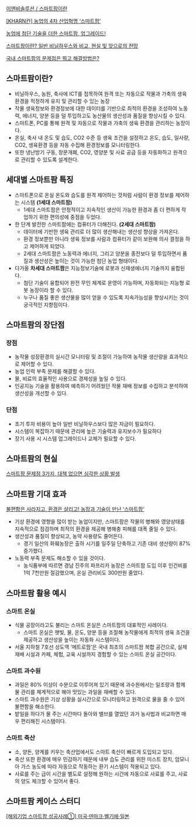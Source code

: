 [이앤비솔루션 / 스마트팜이란](https://www.enb-solution.com/smartfarm-explanation)

[[KHARN칸] 농업의 4차 산업혁명 ‘스마트팜’](http://www.kharn.kr/news/article.html?no=7885)

[농업에 첨단 기술을 더한 스마트팜, 업그레이드!](https://blog.naver.com/with_msip/222228620374)

[스마트팜이란? 일반 비닐하우스와 비교, 현실 및 앞으로의 전망](https://lifehashtag.com/entry/스마트팜이란-비닐하우스-비교-현실-전망)

[국내 스마트팜의 문제점은 뭐고 해결방법은?](https://positive-juhee.tistory.com/90)

## 스마트팜이란?

- 비닐하우스, 농원, 축사에 ICT를 접목하여 원격 또는 자동으로 작물과 가축의 생육 환경을 적정하게 유지 및 관리할 수 있는 농장
- 작물 생육정보와 환경정보에 대한 데이터를 기반으로 최적의 환경을 조성하여 노동력, 에너지, 양분 등을 덜 투입하고도 농산물의 생산성과 품질을 향상시킬 수 있다.
- 스마트폰, PC를 통해 원격 및 자동으로 작물과 가축의 생육 환경을 관리하는 농장이다.
- 온실, 축사 내 온도 및 습도, CO2 수준 등 생육 조건을 설정하고 온도, 습도, 일사량, CO2, 생육환경 등을 자동 수집해 환경정보를 모니터링한다.
- 또한 냉난방기 구동, 창문개폐, CO2, 영양분 및 사료 공급 등을 자동화하고 원격으로 관리할 수 있도록 설계한다.

## 세대별 스마트팜 특징

- 스마트폰으로 온실 온도와 습도를 원격 제어하는 것처럼 사람이 환경 정보를 제어하는 시스템 **(1세대 스마트팜)**
    - 1세대 스마트팜은 안정적이고 지속적인 생산이 가능한 환경과 좀 더 편하게 작업하기 위한 편의성에 중점을 두었다.
- 한 단계 발전한 스마트팜에는 컴퓨터가 더해진다. **(2세대 스마트팜)**
    - 데이터에 기반한 생육 관리로 더 많이 생산해내는 생산성 향상을 가져온다.
    - 환경 정보뿐만 아니라 생육 정보를 사람과 컴퓨터가 같이 보완해 의사 결정을 하고 제어하게 되었다.
    - 2세대 스마트팜은 노동력과 에너지, 그리고 양분을 종전보다 덜 투입하면서 품질과 생산성은 높이는 것이 가능한 첨단 농업 형태이다.
- 다가올 **차세대 스마트팜**은 지능정보기술에 로봇과 신재생에너지 기술까지 융합된다.
    - 첨단 기술이 융합되어 완전 무인 체계로 운영이 가능하며, 자동화되는 지능형 로봇 농장이라 할 수 있다.
    - 누구나 품질 좋은 생산물을 많이 얻을 수 있도록 지속가능성을 향상시키는 것이 궁극적인 지향점이다.

## 스마트팜의 장단점

### 장점

- 농작물 성장환경의 실시간 모니터링 및 조절이 가능하여 농작물 생산량을 효과적으로 제어할 수 있다.
- 농업 인력 부족 문제를 해결할 수 있다.
- 물, 비료의 효율적인 사용으로 경제성을 높일 수 있다.
- 인공지능 기술을 활용하여 예측하기 어려웠던 작물 재배 정보를 수집하고 분석하여 생산성을 개선할 수 있다.

### 단점

- 초기 투자 비용이 높아 일반 비닐하우스보다 많은 자금이 필요하다.
- 시스템이 복잡하기 때문에 관리에 높은 기술력과 유지보수가 필요하다
- 장기 사용 시 시스템 업그레이드나 교체가 필요할 수 있다.

## 스마트팜의 현실

[스마트팜 문제점 3가지, 대책 없으면 심각한 상황 발생](https://salaryfarmer.com/스마트팜-문제점-현실/)

## 스마트팜 기대 효과

[불편함은 사라지고, 환경은 살리고! 농장과 기술이 만난 ‘스마트팜’](https://news.samsungsemiconductor.com/kr/불편함은-사라지고-환경은-살리고-농장과-기술이-만/)

- 기상 환경에 영향을 많이 받는 농업이지만, 스마트팜은 작물의 병해와 영양상태를 지속적으로 점검하며 최적의 환경을 제공해 병해충 피해를 대폭 줄일 수 있다.
- 생산성과 품질이 향상되고, 농약 사용량도 줄어든다.
    - 경기 일산의 화훼농장은 출하 시기를 일주일 단축하고 기존 대비 생산량이 87% 증가했다.
- 노동력 부족 문제도 해소할 수 있을 것이다.
    - 농식품부에 따르면 경남 진주의 파프리카 농장은 스마트팜 도입 이후 인건비를 1억 7천만원 절감했으며, 온실 관리비도 300만원 줄었다.

## 스마트팜 활용 예시

### 스마트 온실

- 식물 공장이라고도 불리는 스마트 온실은 스마트팜의 대표적인 사례이다.
    - 스마트 온실은 햇빛, 물, 온도, 양분 등을 조절해 농작물에게 최적의 생육 조건을 제공하고 생산성을 높이는 자동화 시스템이다.
- 서울 지하철 7호선 상도역 ‘메트로팜’은 국내 최초의 스마트팜 복합 공간으로, 실제 재배 시설과 카페, 체험, 교육 시설까지 경험할 수 있는 스마트 온실 공간이다.

### 스마트 과수원

- 과일은 80% 이상이 수분으로 이루어져 있기 때문에 과수원에서는 일조량과 함께 물 관리를 체계적으로 해야 맛있는 과일을 재배할 수 있다.
- 스마트 과수원은 기상 상황을 실시간으로 모니터링하고 원격으로 물을 줄 수 있어 불편함을 해소한다.
- 밭일을 하다가 물 주는 시간마다 돌아와 밸브를 열었던 과거 농사법과 비교하면 매우 편리해진 시스템이다.

### 스마트 축산

- 소, 양돈, 양계를 키우는 축산업에서도 스마트 축산이 빠르게 도입되고 있다.
- 축산 또한 환경에 매우 민감하기 때문에 내부 습도 관리를 위한 미스트 장치, 암모니아 가스 농도에 따라 자동으로 작동하는 환기 시스템이 적용되고 있다.
- 사료를 주는 급이 시간을 별도로 설정해 원하는 시간에 자동으로 사료를 주고, 사료의 양도 체크할 수 있어서 좋다.

## 스마트팜 케이스 스터디

[[해외기업 스마트팜 성공사례①] 미국&middot;덴마크&middot;벨기에&middot;일본](https://m.smartfn.co.kr/article/view/sfn201909050011)